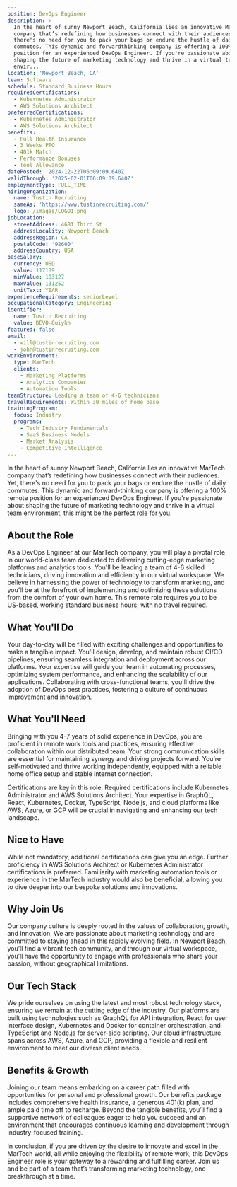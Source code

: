 ```yaml
---
position: DevOps Engineer
description: >-
  In the heart of sunny Newport Beach, California lies an innovative MarTech
  company that’s redefining how businesses connect with their audiences. Yet,
  there's no need for you to pack your bags or endure the hustle of daily
  commutes. This dynamic and forwardthinking company is offering a 100% remote
  position for an experienced DevOps Engineer. If you're passionate about
  shaping the future of marketing technology and thrive in a virtual team
  envir...
location: 'Newport Beach, CA'
team: Software
schedule: Standard Business Hours
requiredCertifications:
  - Kubernetes Administrator
  - AWS Solutions Architect
preferredCertifications:
  - Kubernetes Administrator
  - AWS Solutions Architect
benefits:
  - Full Health Insurance
  - 3 Weeks PTO
  - 401k Match
  - Performance Bonuses
  - Tool Allowance
datePosted: '2024-12-22T06:09:09.640Z'
validThrough: '2025-02-01T06:09:09.640Z'
employmentType: FULL_TIME
hiringOrganization:
  name: Tustin Recruiting
  sameAs: 'https://www.tustinrecruiting.com/'
  logo: /images/LOGO1.png
jobLocation:
  streetAddress: 4681 Third St
  addressLocality: Newport Beach
  addressRegion: CA
  postalCode: '92660'
  addressCountry: USA
baseSalary:
  currency: USD
  value: 117189
  minValue: 103127
  maxValue: 131252
  unitText: YEAR
experienceRequirements: seniorLevel
occupationalCategory: Engineering
identifier:
  name: Tustin Recruiting
  value: DEVO-8uiykn
featured: false
email:
  - will@tustinrecruiting.com
  - john@tustinrecruiting.com
workEnvironment:
  type: MarTech
  clients:
    - Marketing Platforms
    - Analytics Companies
    - Automation Tools
teamStructure: Leading a team of 4-6 technicians
travelRequirements: Within 30 miles of home base
trainingProgram:
  focus: Industry
  programs:
    - Tech Industry Fundamentals
    - SaaS Business Models
    - Market Analysis
    - Competitive Intelligence
---
```




In the heart of sunny Newport Beach, California lies an innovative MarTech company that’s redefining how businesses connect with their audiences. Yet, there's no need for you to pack your bags or endure the hustle of daily commutes. This dynamic and forward-thinking company is offering a 100% remote position for an experienced DevOps Engineer. If you're passionate about shaping the future of marketing technology and thrive in a virtual team environment, this might be the perfect role for you.

## About the Role

As a DevOps Engineer at our MarTech company, you will play a pivotal role in our world-class team dedicated to delivering cutting-edge marketing platforms and analytics tools. You'll be leading a team of 4-6 skilled technicians, driving innovation and efficiency in our virtual workspace. We believe in harnessing the power of technology to transform marketing, and you’ll be at the forefront of implementing and optimizing these solutions from the comfort of your own home. This remote role requires you to be US-based, working standard business hours, with no travel required.

## What You'll Do

Your day-to-day will be filled with exciting challenges and opportunities to make a tangible impact. You'll design, develop, and maintain robust CI/CD pipelines, ensuring seamless integration and deployment across our platforms. Your expertise will guide your team in automating processes, optimizing system performance, and enhancing the scalability of our applications. Collaborating with cross-functional teams, you'll drive the adoption of DevOps best practices, fostering a culture of continuous improvement and innovation.

## What You'll Need

Bringing with you 4-7 years of solid experience in DevOps, you are proficient in remote work tools and practices, ensuring effective collaboration within our distributed team. Your strong communication skills are essential for maintaining synergy and driving projects forward. You’re self-motivated and thrive working independently, equipped with a reliable home office setup and stable internet connection.

Certifications are key in this role. Required certifications include Kubernetes Administrator and AWS Solutions Architect. Your expertise in GraphQL, React, Kubernetes, Docker, TypeScript, Node.js, and cloud platforms like AWS, Azure, or GCP will be crucial in navigating and enhancing our tech landscape.

## Nice to Have

While not mandatory, additional certifications can give you an edge. Further proficiency in AWS Solutions Architect or Kubernetes Administrator certifications is preferred. Familiarity with marketing automation tools or experience in the MarTech industry would also be beneficial, allowing you to dive deeper into our bespoke solutions and innovations.

## Why Join Us

Our company culture is deeply rooted in the values of collaboration, growth, and innovation. We are passionate about marketing technology and are committed to staying ahead in this rapidly evolving field. In Newport Beach, you’ll find a vibrant tech community, and through our virtual workspace, you’ll have the opportunity to engage with professionals who share your passion, without geographical limitations.

## Our Tech Stack

We pride ourselves on using the latest and most robust technology stack, ensuring we remain at the cutting edge of the industry. Our platforms are built using technologies such as GraphQL for API integration, React for user interface design, Kubernetes and Docker for container orchestration, and TypeScript and Node.js for server-side scripting. Our cloud infrastructure spans across AWS, Azure, and GCP, providing a flexible and resilient environment to meet our diverse client needs.

## Benefits & Growth

Joining our team means embarking on a career path filled with opportunities for personal and professional growth. Our benefits package includes comprehensive health insurance, a generous 401(k) plan, and ample paid time off to recharge. Beyond the tangible benefits, you’ll find a supportive network of colleagues eager to help you succeed and an environment that encourages continuous learning and development through industry-focused training.

In conclusion, if you are driven by the desire to innovate and excel in the MarTech world, all while enjoying the flexibility of remote work, this DevOps Engineer role is your gateway to a rewarding and fulfilling career. Join us and be part of a team that’s transforming marketing technology, one breakthrough at a time.
